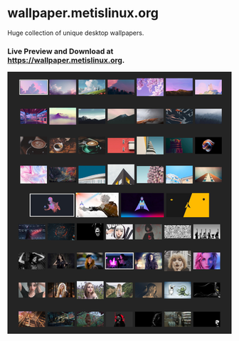 # wallpaper.metislinux.org
Huge collection of unique desktop wallpapers.

### Live Preview and Download at <https://wallpaper.metislinux.org>.

![few of my wallpaper previews](preview.jpg)
